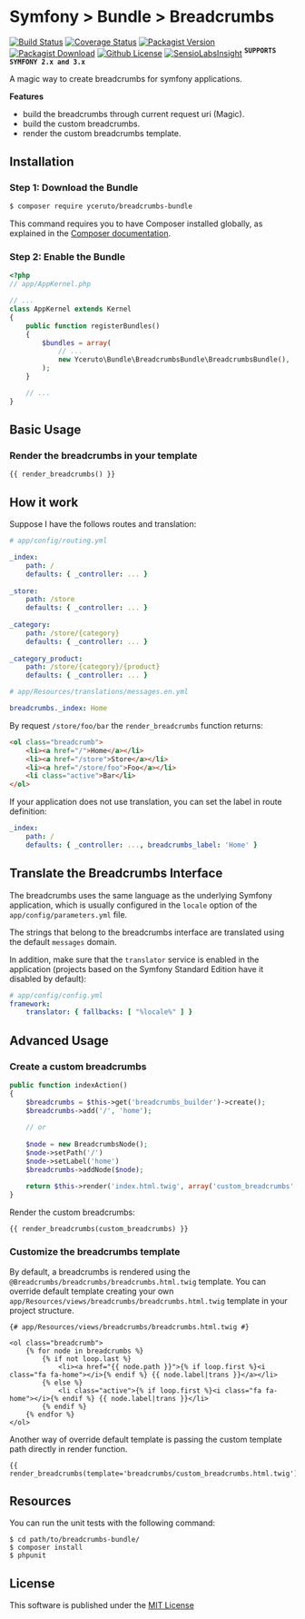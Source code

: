 Symfony > Bundle > Breadcrumbs
==============================

[![Build Status](https://travis-ci.org/yceruto/breadcrumbs-bundle.svg?branch=master)](https://travis-ci.org/yceruto/breadcrumbs-bundle)
[![Coverage Status](https://img.shields.io/coveralls/yceruto/breadcrumbs-bundle/master.svg)](https://coveralls.io/github/yceruto/breadcrumbs-bundle?branch=master)
[![Packagist Version](https://img.shields.io/packagist/v/yceruto/breadcrumbs-bundle.svg)](https://packagist.org/packages/yceruto/breadcrumbs-bundle)
[![Packagist Download](https://img.shields.io/packagist/dt/yceruto/breadcrumbs-bundle.svg)](https://packagist.org/packages/yceruto/breadcrumbs-bundle)
[![Github License](https://img.shields.io/github/license/yceruto/breadcrumbs-bundle.svg)](https://github.com/yceruto/breadcrumbs-bundle)
[![SensioLabsInsight](https://insight.sensiolabs.com/projects/d5df66f3-377d-4f39-9875-bbda6e3d235d/mini.png)](https://insight.sensiolabs.com/projects/d5df66f3-377d-4f39-9875-bbda6e3d235d)
<sup><kbd>**SUPPORTS SYMFONY 2.x and 3.x**</kbd></sup>

A magic way to create breadcrumbs for symfony applications.

**Features**
* build the breadcrumbs through current request uri (Magic).
* build the custom breadcrumbs.
* render the custom breadcrumbs template.

Installation
------------

### Step 1: Download the Bundle

```bash
$ composer require yceruto/breadcrumbs-bundle
```

This command requires you to have Composer installed globally, as explained
in the [Composer documentation](https://getcomposer.org/doc/00-intro.md).

### Step 2: Enable the Bundle

```php
<?php
// app/AppKernel.php

// ...
class AppKernel extends Kernel
{
    public function registerBundles()
    {
        $bundles = array(
            // ...
            new Yceruto\Bundle\BreadcrumbsBundle\BreadcrumbsBundle(),
        );
    }

    // ...
}
```

Basic Usage
-----------

### Render the breadcrumbs in your template

```twig
{{ render_breadcrumbs() }}
```

How it work
-----------

Suppose I have the follows routes and translation:

```yaml
# app/config/routing.yml

_index:
	path: /
	defaults: { _controller: ... }
	
_store:
	path: /store
	defaults: { _controller: ... }
	
_category:
	path: /store/{category}
	defaults: { _controller: ... }
	
_category_product:
	path: /store/{category}/{product}
	defaults: { _controller: ... }
```

```yaml
# app/Resources/translations/messages.en.yml

breadcrumbs._index: Home
```

By request `/store/foo/bar` the `render_breadcrumbs` function returns:

```html
<ol class="breadcrumb">
    <li><a href="/">Home</a></li>
    <li><a href="/store">Store</a></li>
    <li><a href="/store/foo">Foo</a></li>
    <li class="active">Bar</li>
</ol>
```

If your application does not use translation, you can set the label in route definition:

```yaml
_index:
	path: /
	defaults: { _controller: ..., breadcrumbs_label: 'Home' }
```

Translate the Breadcrumbs Interface
-----------------------------------

The breadcrumbs uses the same language as the underlying Symfony application, which
is usually configured in the `locale` option of the `app/config/parameters.yml`
file.

The strings that belong to the breadcrumbs interface are translated using the 
default `messages` domain.

In addition, make sure that the `translator` service is enabled in the
application (projects based on the Symfony Standard Edition have it disabled
by default):

```yaml
# app/config/config.yml
framework:
    translator: { fallbacks: [ "%locale%" ] }
```

Advanced Usage
-------------

### Create a custom breadcrumbs

```php
public function indexAction() 
{
	$breadcrumbs = $this->get('breadcrumbs_builder')->create();
	$breadcrumbs->add('/', 'home');
	
	// or
	
	$node = new BreadcrumbsNode();
	$node->setPath('/')
	$node->setLabel('home')
	$breadcrumbs->addNode($node);
	
	return $this->render('index.html.twig', array('custom_breadcrumbs' => $breadcrumbs))
}
```

Render the custom breadcrumbs:

```twig
{{ render_breadcrumbs(custom_breadcrumbs) }}
```

### Customize the breadcrumbs template

By default, a breadcrumbs is rendered using the `@Breadcrumbs/breadcrumbs/breadcrumbs.html.twig` template. You can override default template creating your own `app/Resources/views/breadcrumbs/breadcrumbs.html.twig` template in your project structure.

```twig
{# app/Resources/views/breadcrumbs/breadcrumbs.html.twig #}

<ol class="breadcrumb">
    {% for node in breadcrumbs %}
        {% if not loop.last %}
            <li><a href="{{ node.path }}">{% if loop.first %}<i class="fa fa-home"></i>{% endif %} {{ node.label|trans }}</a></li>
        {% else %}
            <li class="active">{% if loop.first %}<i class="fa fa-home"></i>{% endif %} {{ node.label|trans }}</li>
        {% endif %}
    {% endfor %}
</ol>
```

Another way of override default template is passing the custom template path directly in render function.

```twig
{{ render_breadcrumbs(template='breadcrumbs/custom_breadcrumbs.html.twig')
```

Resources
---------

You can run the unit tests with the following command:

    $ cd path/to/breadcrumbs-bundle/
    $ composer install
    $ phpunit

License
-------

This software is published under the [MIT License](LICENSE)

